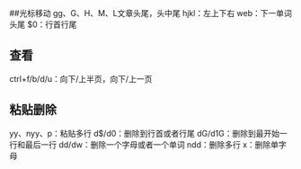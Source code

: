
##光标移动
gg、G、H、M、L文章头尾，头中尾 
hjkl：左上下右 
web：下一单词头尾 
$0：行首行尾

## 查看
ctrl+f/b/d/u：向下/上半页，向下/上一页

## 粘贴删除
yy、nyy、p：粘贴多行 
d$/d0：删除到行首或者行尾 
dG/d1G：删除到最开始一行和最后一行 
dd/dw：删除一个字母或者一个单词 
ndd：删除多行 x：删除单字母
